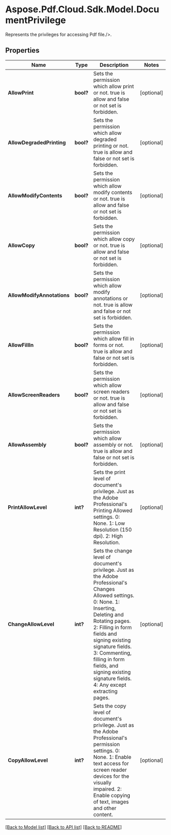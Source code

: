 ﻿# Aspose.Pdf.Cloud.Sdk.Model.DocumentPrivilege
Represents the privileges for accessing Pdf file./&gt;.

## Properties

Name | Type | Description | Notes
------------ | ------------- | ------------- | -------------
**AllowPrint** | **bool?** | Sets the permission which allow print or not.  true is allow and false or not set is forbidden. | [optional] 
**AllowDegradedPrinting** | **bool?** | Sets the permission which allow degraded printing or not.  true is allow and false or not set is forbidden. | [optional] 
**AllowModifyContents** | **bool?** | Sets the permission which allow modify contents or not.  true is allow and false or not set is forbidden. | [optional] 
**AllowCopy** | **bool?** | Sets the permission which allow copy or not.  true is allow and false or not set is forbidden. | [optional] 
**AllowModifyAnnotations** | **bool?** | Sets the permission which allow modify annotations or not.  true is allow and false or not set is forbidden. | [optional] 
**AllowFillIn** | **bool?** | Sets the permission which allow fill in forms or not.  true is allow and false or not set is forbidden. | [optional] 
**AllowScreenReaders** | **bool?** | Sets the permission which allow screen readers or not.  true is allow and false or not set is forbidden. | [optional] 
**AllowAssembly** | **bool?** | Sets the permission which allow assembly or not.  true is allow and false or not set is forbidden. | [optional] 
**PrintAllowLevel** | **int?** | Sets the print level of  document&#39;s privilege. Just as the Adobe Professional&#39;s Printing Allowed settings. 0: None. 1: Low Resolution (150 dpi). 2: High Resolution. | [optional] 
**ChangeAllowLevel** | **int?** | Sets the change level of  document&#39;s privilege. Just as the Adobe Professional&#39;s Changes Allowed settings. 0: None. 1: Inserting, Deleting and Rotating pages. 2: Filling in form fields and signing existing signature fields. 3: Commenting, filling in form fields, and signing existing signature fields. 4: Any except extracting pages. | [optional] 
**CopyAllowLevel** | **int?** | Sets the copy level of  document&#39;s privilege. Just as the Adobe Professional&#39;s permission settings. 0: None. 1: Enable text access for screen reader devices for the visually impaired. 2: Enable copying of text, images and other content. | [optional] 

[[Back to Model list]](../README.md#documentation-for-models) [[Back to API list]](../README.md#documentation-for-api-endpoints) [[Back to README]](../README.md)

